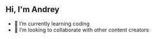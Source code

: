 ## Hi, I'm Andrey
- 🌱 I’m currently learning coding
- 🦜 I’m looking to collaborate with other content creators
